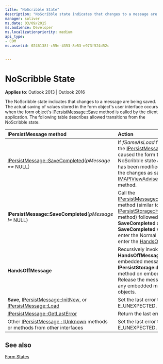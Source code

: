 ```yaml
---
title: "NoScribble State"
description: "NoScribble state indicates that changes to a message are being saved. The actual saving of values is when the form object's IPersistMessageSave method is called."
manager: soliver
ms.date: 03/09/2015
ms.audience: Developer
ms.localizationpriority: medium
api_type:
- COM
ms.assetid: 0246138f-c55e-4353-8e53-e973f524d52c
 
 
---
```


# NoScribble State

  
  
**Applies to**: Outlook 2013 | Outlook 2016 
  
The NoScribble state indicates that changes to a message are being saved. The actual saving of values stored in the form object's user interface occurs when the form object's [IPersistMessage::Save](ipersistmessage-save.md) method is called by the client application. The following table describes allowed transitions from the NoScribble state. 
  
|****IPersistMessage** method**|**Action**|**New state**|
|:-----|:-----|:-----|
|[IPersistMessage::SaveCompleted](ipersistmessage-savecompleted.md)(_pMessage ==_ NULL)  <br/> |If  _fSameAsLoad_ flag was TRUE on the [IPersistMessage::Save](ipersistmessage-save.md) call that caused the form to enter the NoScribble state and the message has been modified, internally mark the changes as saved and call the [IMAPIViewAdviseSink::OnSaved](imapiviewadvisesink-onsaved.md) method. |[Normal](normal-state.md) <br/> |
|**IPersistMessage::SaveCompleted**(_pMessage !=_ NULL)  <br/> |Call the [IPersistMessage::HandsOffMessage](ipersistmessage-handsoffmessage.md) method (similar to the OLE [IPersistStorage::HandsOffStorage](https://msdn.microsoft.com/library/1e5ef26f-d8e7-4fa6-bfc4-19dace35314d%28Office.15%29.aspx) method) followed by the normal **SaveCompleted** actions. If **SaveCompleted** was successful, enter the Normal state. Otherwise, enter the [HandsOffAfterSave](handsoffaftersave-state.md) state. |Normal or HandsOffAfterSave  <br/> |
|**HandsOffMessage** <br/> |Recursively invoke the **HandsOffMessage** method on embedded messages or the OLE **IPersistStorage::HandsOffStorage** method on embedded OLE objects. Release the message object and any embedded messages or objects. |HandsOffAfterSave  <br/> |
|**Save**, [IPersistMessage::InitNew](ipersistmessage-initnew.md), or [IPersistMessage::Load](ipersistmessage-load.md) <br/> |Set the last error to and return E_UNEXPECTED. |NoScribble  <br/> |
|[IPersistMessage::GetLastError](ipersistmessage-getlasterror.md) <br/> |Return the last error. |NoScribble  <br/> |
|Other [IPersistMessage : IUnknown](ipersistmessageiunknown.md) methods or methods from other interfaces  <br/> |Set the last error to and return E_UNEXPECTED. |NoScribble  <br/> |
   
## See also



[Form States](form-states.md)

